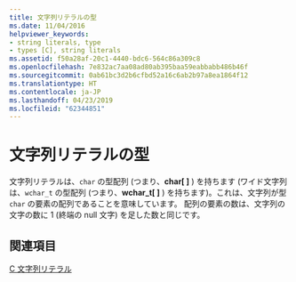 ```yaml
---
title: 文字列リテラルの型
ms.date: 11/04/2016
helpviewer_keywords:
- string literals, type
- types [C], string literals
ms.assetid: f50a28af-20c1-4440-bdc6-564c86a309c8
ms.openlocfilehash: 7e832ac7aa08ad80ab395baa59eabbabb486b46f
ms.sourcegitcommit: 0ab61bc3d2b6cfbd52a16c6ab2b97a8ea1864f12
ms.translationtype: HT
ms.contentlocale: ja-JP
ms.lasthandoff: 04/23/2019
ms.locfileid: "62344851"
---
```

# <a name="type-for-string-literals"></a>文字列リテラルの型

文字列リテラルは、`char` の型配列 (つまり、**char[ ]** ) を持ちます  (ワイド文字列は、`wchar_t` の型配列 (つまり、**wchar_t[ ]** ) を持ちます)。これは、文字列が型 `char` の要素の配列であることを意味しています。 配列の要素の数は、文字列の文字の数に 1 (終端の null 文字) を足した数と同じです。

## <a name="see-also"></a>関連項目

[C 文字列リテラル](../c-language/c-string-literals.md)
